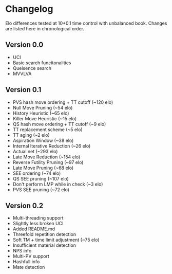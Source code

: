 # Changelog
Elo differences tested at 10+0.1 time control with unbalanced book.
Changes are listed here in chronological order.

## Version 0.0
+ UCI
+ Basic search funcitonalities
+ Queisence search
+ MVVLVA

## Version 0.1
+ PVS hash move ordering + TT cutoff (~120 elo)
+ Null Move Pruning                 (~54 elo)
+ History Heuristic                 (~65 elo)
+ Killer Move Heuristic             (~15 elo)
+ QS hash move ordering + TT cutoff (~9 elo)
+ TT replacement scheme             (~5 elo)
+ TT aging                          (~2 elo)
+ Aspiration Window                 (~38 elo)
+ Internal Iterative Reduction      (~26 elo)
+ Actual net                        (~293 elo)
+ Late Move Reduction               (~154 elo)
+ Reverse Futility Pruning          (~97 elo)
+ Late Move Pruning                 (~68 elo)
+ SEE ordering                      (~74 elo)
+ QS SEE pruning                    (~107 elo)
+ Don't perform LMP while in check  (~3 elo)
+ PVS SEE pruning                   (~72 elo)

## Version 0.2
+ Multi-threading support
+ Slightly less broken UCI
+ Added README.md
+ Threefold repetition detection
+ Soft TM + time limit adjustment   (~75 elo)
+ Insufficient material detection
+ NPS info
+ Multi-PV support
+ Hashfull info
+ Mate detection
